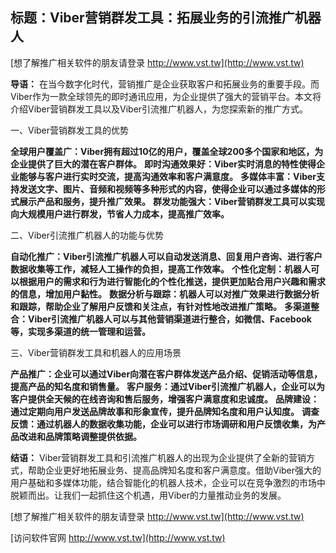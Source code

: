 ## **标题：Viber营销群发工具：拓展业务的引流推广机器人**

[想了解推广相关软件的朋友请登录 http://www.vst.tw](http://www.vst.tw)

**导语：**
在当今数字化时代，营销推广是企业获取客户和拓展业务的重要手段。而Viber作为一款全球领先的即时通讯应用，为企业提供了强大的营销平台。本文将介绍Viber营销群发工具以及Viber引流推广机器人，为您探索新的推广方式。

一、Viber营销群发工具的优势

**全球用户覆盖广：Viber拥有超过10亿的用户，覆盖全球200多个国家和地区，为企业提供了巨大的潜在客户群体。**
**即时沟通效果好：Viber实时消息的特性使得企业能够与客户进行实时交流，提高沟通效率和客户满意度。**
**多媒体丰富：Viber支持发送文字、图片、音频和视频等多种形式的内容，使得企业可以通过多媒体的形式展示产品和服务，提升推广效果。**
**群发功能强大：Viber营销群发工具可以实现向大规模用户进行群发，节省人力成本，提高推广效率。**

二、Viber引流推广机器人的功能与优势

**自动化推广：Viber引流推广机器人可以自动发送消息、回复用户咨询、进行客户数据收集等工作，减轻人工操作的负担，提高工作效率。**
**个性化定制：机器人可以根据用户的需求和行为进行智能化的个性化推送，提供更加贴合用户兴趣和需求的信息，增加用户黏性。**
**数据分析与跟踪：机器人可以对推广效果进行数据分析和跟踪，帮助企业了解用户反馈和关注点，有针对性地改进推广策略。**
**多渠道整合：Viber引流推广机器人可以与其他营销渠道进行整合，如微信、Facebook等，实现多渠道的统一管理和运营。**

三、Viber营销群发工具和机器人的应用场景

**产品推广：企业可以通过Viber向潜在客户群体发送产品介绍、促销活动等信息，提高产品的知名度和销售量。**
**客户服务：通过Viber引流推广机器人，企业可以为客户提供全天候的在线咨询和售后服务，增强客户满意度和忠诚度。**
**品牌建设：通过定期向用户发送品牌故事和形象宣传，提升品牌知名度和用户认知度。**
**调查反馈：通过机器人的数据收集功能，企业可以进行市场调研和用户反馈收集，为产品改进和品牌策略调整提供依据。**

**结语：**
Viber营销群发工具和引流推广机器人的出现为企业提供了全新的营销方式，帮助企业更好地拓展业务、提高品牌知名度和客户满意度。借助Viber强大的用户基础和多媒体功能，结合智能化的机器人技术，企业可以在竞争激烈的市场中脱颖而出。让我们一起抓住这个机遇，用Viber的力量推动业务的发展。

[想了解推广相关软件的朋友请登录 http://www.vst.tw](http://www.vst.tw)


[访问软件官网 http://www.vst.tw](http://www.vst.tw)
